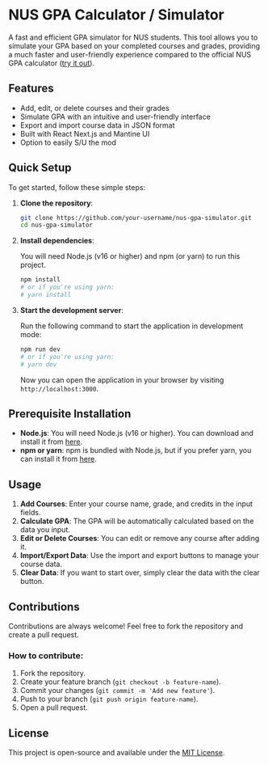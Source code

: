 
# NUS GPA Calculator / Simulator

A fast and efficient GPA simulator for NUS students. This tool allows you to simulate your GPA based on your completed courses and grades, providing a much faster and user-friendly experience compared to the official NUS GPA calculator ([try it out](https://nusgpacalculator.com)).

## Features

- Add, edit, or delete courses and their grades
- Simulate GPA with an intuitive and user-friendly interface
- Export and import course data in JSON format
- Built with React Next.js and Mantine UI
- Option to easily S/U the mod


## Quick Setup

To get started, follow these simple steps:

1. **Clone the repository**:

    ```bash
    git clone https://github.com/your-username/nus-gpa-simulator.git
    cd nus-gpa-simulator
    ```

2. **Install dependencies**:

    You will need Node.js (v16 or higher) and npm (or yarn) to run this project.

    ```bash
    npm install
    # or if you're using yarn:
    # yarn install
    ```

3. **Start the development server**:

    Run the following command to start the application in development mode:

    ```bash
    npm run dev
    # or if you're using yarn:
    # yarn dev
    ```

    Now you can open the application in your browser by visiting `http://localhost:3000`.

## Prerequisite Installation

- **Node.js**: You will need Node.js (v16 or higher). You can download and install it from [here](https://nodejs.org/).
- **npm or yarn**: npm is bundled with Node.js, but if you prefer yarn, you can install it from [here](https://yarnpkg.com/).

## Usage

1. **Add Courses**: Enter your course name, grade, and credits in the input fields.
2. **Calculate GPA**: The GPA will be automatically calculated based on the data you input.
3. **Edit or Delete Courses**: You can edit or remove any course after adding it.
4. **Import/Export Data**: Use the import and export buttons to manage your course data.
5. **Clear Data**: If you want to start over, simply clear the data with the clear button.

## Contributions

Contributions are always welcome! Feel free to fork the repository and create a pull request.

### How to contribute:

1. Fork the repository.
2. Create your feature branch (`git checkout -b feature-name`).
3. Commit your changes (`git commit -m 'Add new feature'`).
4. Push to your branch (`git push origin feature-name`).
5. Open a pull request.

## License

This project is open-source and available under the [MIT License](LICENSE).
